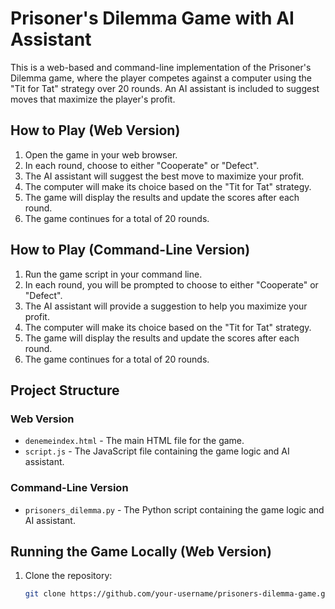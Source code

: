# Prisoner's Dilemma Game with AI Assistant

This is a web-based and command-line implementation of the Prisoner's Dilemma game, where the player competes against a computer using the "Tit for Tat" strategy over 20 rounds. An AI assistant is included to suggest moves that maximize the player's profit.

## How to Play (Web Version)

1. Open the game in your web browser.
2. In each round, choose to either "Cooperate" or "Defect".
3. The AI assistant will suggest the best move to maximize your profit.
4. The computer will make its choice based on the "Tit for Tat" strategy.
5. The game will display the results and update the scores after each round.
6. The game continues for a total of 20 rounds.

## How to Play (Command-Line Version)

1. Run the game script in your command line.
2. In each round, you will be prompted to choose to either "Cooperate" or "Defect".
3. The AI assistant will provide a suggestion to help you maximize your profit.
4. The computer will make its choice based on the "Tit for Tat" strategy.
5. The game will display the results and update the scores after each round.
6. The game continues for a total of 20 rounds.

## Project Structure

### Web Version

- `denemeindex.html` - The main HTML file for the game.
- `script.js` - The JavaScript file containing the game logic and AI assistant.

### Command-Line Version

- `prisoners_dilemma.py` - The Python script containing the game logic and AI assistant.

## Running the Game Locally (Web Version)

1. Clone the repository:
   ```sh
   git clone https://github.com/your-username/prisoners-dilemma-game.git
